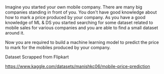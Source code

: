 Imagine you started your own mobile company. There are many big companies standing in front of you.
You don't have good knowledge about how to mark a price produced by your company. As you have a good knowledge of ML & DS you started searching for some dataset related to mobile sales for various companies and you are able to find a small dataset around it.

Now you are required to build a machine learning model to predict the price to mark for the mobiles produced by your company.

Dataset Scrapped from Flipkart

https://www.kaggle.com/datasets/manishkc06/mobile-price-prediction
